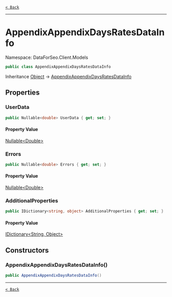 [`< Back`](./)

---

# AppendixAppendixDaysRatesDataInfo

Namespace: DataForSeo.Client.Models

```csharp
public class AppendixAppendixDaysRatesDataInfo
```

Inheritance [Object](https://docs.microsoft.com/en-us/dotnet/api/system.object) → [AppendixAppendixDaysRatesDataInfo](./dataforseo.client.models.appendixappendixdaysratesdatainfo)

## Properties

### **UserData**

```csharp
public Nullable<double> UserData { get; set; }
```

#### Property Value

[Nullable&lt;Double&gt;](https://docs.microsoft.com/en-us/dotnet/api/system.nullable-1)<br>

### **Errors**

```csharp
public Nullable<double> Errors { get; set; }
```

#### Property Value

[Nullable&lt;Double&gt;](https://docs.microsoft.com/en-us/dotnet/api/system.nullable-1)<br>

### **AdditionalProperties**

```csharp
public IDictionary<string, object> AdditionalProperties { get; set; }
```

#### Property Value

[IDictionary&lt;String, Object&gt;](https://docs.microsoft.com/en-us/dotnet/api/system.collections.generic.idictionary-2)<br>

## Constructors

### **AppendixAppendixDaysRatesDataInfo()**

```csharp
public AppendixAppendixDaysRatesDataInfo()
```

---

[`< Back`](./)
